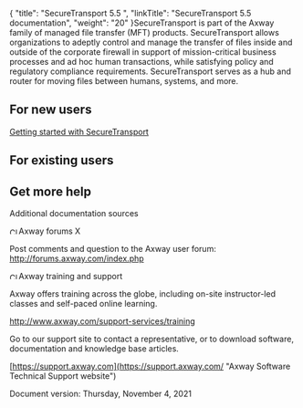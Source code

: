 {
    "title": "SecureTransport 5.5 ",
    "linkTitle": "SecureTransport 5.5 documentation",
    "weight": "20"
}SecureTransport is part of the Axway family of managed file transfer (MFT) products. SecureTransport allows organizations to adeptly control and manage the transfer of files inside and outside of the corporate firewall in support of mission-critical business processes and ad hoc human transactions, while satisfying policy and regulatory compliance requirements. SecureTransport serves as a hub and router for moving files between humans, systems, and more.

## For new users

<a href="#" class="MCXref xref">Getting started with SecureTransport</a>

## For existing users

## Get more help

Additional documentation sources

<span class="MCDropDownHead dropDownHead"><img src="/Images/SecureTransport_test/transparent.gif" class="MCDropDown_Image_Icon" width="16" height="11" alt="Closed" /><span class="mc-variable axway_variables.Company_Name variable">Axway</span> forums X</span>

Post comments and question to the <span class="mc-variable axway_variables.Company_Name variable">Axway</span> user forum:  
<http://forums.axway.com/index.php>

<span class="MCDropDownHead dropDownHead"><img src="/Images/SecureTransport_test/transparent.gif" class="MCDropDown_Image_Icon" width="16" height="11" alt="Closed" /><span class="mc-variable axway_variables.Company_Name variable">Axway</span> training and support</span>

<span class="mc-variable axway_variables.Company_Name variable">Axway</span> offers training across the globe, including on-site instructor-led classes and self-paced online learning.

<http://www.axway.com/support-services/training>

Go to our support site to contact a representative, or to download software, documentation and knowledge base articles.

[https://support.axway.com](https://support.axway.com/ "Axway Software Technical Support website")

Document version: <span class="mc-variable System.LongDate variable">Thursday, November 4, 2021</span>
